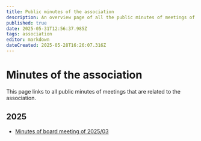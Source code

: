 ```yaml
---
title: Public minutes of the association
description: An overview page of all the public minutes of meetings of the association.
published: true
date: 2025-05-31T12:56:37.985Z
tags: association
editor: markdown
dateCreated: 2025-05-28T16:26:07.316Z
---
```


# Minutes of the association

This page links to all public minutes of meetings that are related to the association.

## 2025

- [Minutes of board meeting of 2025/03](/Association/Minutes/BoardMeeting-2025-03-30)
